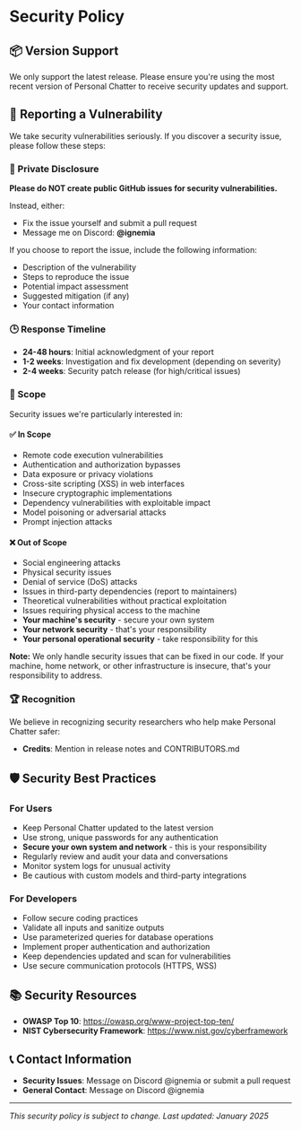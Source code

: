 # Security Policy

## 📦 Version Support

We only support the latest release. Please ensure you're using the most recent version of Personal Chatter to receive security updates and support.

## 🚨 Reporting a Vulnerability

We take security vulnerabilities seriously. If you discover a security issue, please follow these steps:

### 📧 Private Disclosure

**Please do NOT create public GitHub issues for security vulnerabilities.**

Instead, either:
- Fix the issue yourself and submit a pull request
- Message me on Discord: **@ignemia**

If you choose to report the issue, include the following information:
- Description of the vulnerability
- Steps to reproduce the issue
- Potential impact assessment
- Suggested mitigation (if any)
- Your contact information

### 🕒 Response Timeline

- **24-48 hours**: Initial acknowledgment of your report
- **1-2 weeks**: Investigation and fix development (depending on severity)
- **2-4 weeks**: Security patch release (for high/critical issues)

### 🎯 Scope

Security issues we're particularly interested in:

#### ✅ In Scope
- Remote code execution vulnerabilities
- Authentication and authorization bypasses
- Data exposure or privacy violations
- Cross-site scripting (XSS) in web interfaces
- Insecure cryptographic implementations
- Dependency vulnerabilities with exploitable impact
- Model poisoning or adversarial attacks
- Prompt injection attacks

#### ❌ Out of Scope
- Social engineering attacks
- Physical security issues
- Denial of service (DoS) attacks
- Issues in third-party dependencies (report to maintainers)
- Theoretical vulnerabilities without practical exploitation
- Issues requiring physical access to the machine
- **Your machine's security** - secure your own system
- **Your network security** - that's your responsibility
- **Your personal operational security** - take responsibility for this

**Note:** We only handle security issues that can be fixed in our code. If your machine, home network, or other infrastructure is insecure, that's your responsibility to address.

### 🏆 Recognition

We believe in recognizing security researchers who help make Personal Chatter safer:

- **Credits**: Mention in release notes and CONTRIBUTORS.md

## 🛡️ Security Best Practices

### For Users
- Keep Personal Chatter updated to the latest version
- Use strong, unique passwords for any authentication
- **Secure your own system and network** - this is your responsibility
- Regularly review and audit your data and conversations
- Monitor system logs for unusual activity
- Be cautious with custom models and third-party integrations

### For Developers
- Follow secure coding practices
- Validate all inputs and sanitize outputs
- Use parameterized queries for database operations
- Implement proper authentication and authorization
- Keep dependencies updated and scan for vulnerabilities
- Use secure communication protocols (HTTPS, WSS)

## 📚 Security Resources

- **OWASP Top 10**: https://owasp.org/www-project-top-ten/
- **NIST Cybersecurity Framework**: https://www.nist.gov/cyberframework

## 📞 Contact Information

- **Security Issues**: Message on Discord @ignemia or submit a pull request
- **General Contact**: Message on Discord @ignemia

---

*This security policy is subject to change. Last updated: January 2025*
